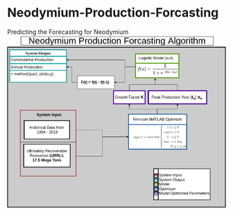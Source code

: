 # Neodymium-Production-Forcasting
Predicting the Forecasting for Neodymium 
![Algorithm Structure](Images/Neodymium_Production_Forcasting.png)


